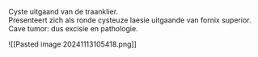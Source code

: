 Cyste uitgaand van de traanklier.  
Presenteert zich als ronde cysteuze laesie uitgaande van fornix superior.  
Cave tumor: dus excisie en pathologie.

![[Pasted image 20241113105418.png]]